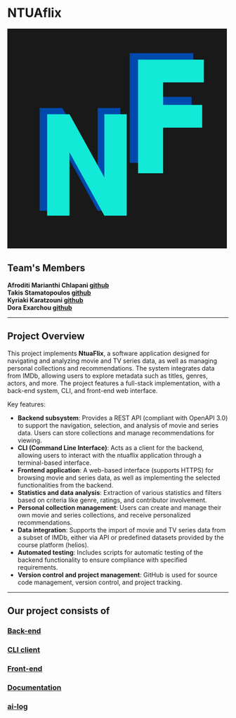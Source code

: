 # NTUAflix
 
![Logo](front-end/public/big_logo.png)

## Team's Members 

 **Afroditi Marianthi Chlapani [github](https://github.com/aphrochl)**  
 **Takis Stamatopoulos [github](https://github.com/ntua-el20096)**  
 **Kyriaki Karatzouni [github](https://github.com/ntua-el20634)**  
 **Dora Exarchou [github](https://github.com/ntua-el20865)**  

---

## Project Overview

This project implements **NtuaFlix**, a software application designed for navigating and analyzing movie and TV series data, as well as managing personal collections and recommendations. The system integrates data from IMDb, allowing users to explore metadata such as titles, genres, actors, and more. The project features a full-stack implementation, with a back-end system, CLI, and front-end web interface. 

Key features:
- **Backend subsystem**: Provides a REST API (compliant with OpenAPI 3.0) to support the navigation, selection, and analysis of movie and series data. Users can store collections and manage recommendations for viewing.
- **CLI (Command Line Interface)**: Acts as a client for the backend, allowing users to interact with the ntuaflix application through a terminal-based interface.
- **Frontend application**: A web-based interface (supports HTTPS) for browsing movie and series data, as well as implementing the selected functionalities from the backend.
- **Statistics and data analysis**: Extraction of various statistics and filters based on criteria like genre, ratings, and contributor involvement.
- **Personal collection management**: Users can create and manage their own movie and series collections, and receive personalized recommendations.
- **Data integration**: Supports the import of movie and TV series data from a subset of IMDb, either via API or predefined datasets provided by the course platform (helios).
- **Automated testing**: Includes scripts for automatic testing of the backend functionality to ensure compliance with specified requirements.
- **Version control and project management**: GitHub is used for source code management, version control, and project tracking.
---

## Our project consists of

### [Back-end](https://github.com/aphrochl/NtuaFlix/tree/main/back-end)
### [CLI client](https://github.com/aphrochl/NtuaFlix/tree/main/cli-client)
### [Front-end](https://github.com/aphrochl/NtuaFlix/tree/main/front-end)
### [Documentation](https://github.com/aphrochl/NtuaFlix/tree/main/documentation)
### [ai-log](https://github.com/aphrochl/NtuaFlix/tree/main/ai-log)
